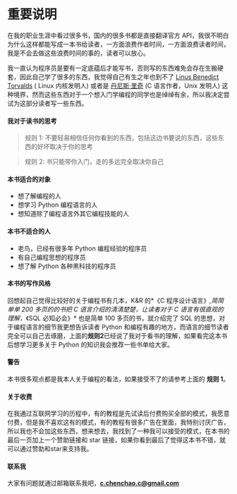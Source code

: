 # 重要说明

在我的职业生涯中看过很多书，国内的很多书都是直接翻译官方 API，我很不明白为什么这样都能写成一本书给读者，一方面浪费作者时间，一方面浪费读者时间，我是不会去做这些浪费时间的事的，读者可以放心。

我一直认为程序员是要有一定底蕴后才能写书，否则写的东西难免会存在生搬硬套，因此自己学了很多的东西，我觉得自己有生之年也到不了 [Linus Benedict Torvalds](https://zh.wikipedia.org/wiki/林纳斯·托瓦兹)  ( Linux 内核发明人) 或者是 [丹尼斯·里奇](https://zh.wikipedia.org/wiki/丹尼斯·里奇) (C 语言作者，Unix 发明人) 这种境界，然而这些东西对于一个想入门学编程的同学也是绰绰有余，所以我决定尝试为这部分读者写一些东西。


#### 我对于读书的思考
> 规则 1: 不要轻易相信任何你看到的东西，包括这边书要说的东西，这些东西的好坏取决于你的思考

> 规则 2: 书只能带你入门，走的多远完全取决你自己

#### 本书适合的对象
* 想了解编程的人
* 想学习 Python 编程语言的人
* 想知道除了编程语言外其它编程技能的人

#### 本书不适合的人
* 老鸟，已经有很多年 Python 编程经验的程序员
* 有自己编程思想的程序员
* 想了解 Python 各种黑科技的程序员


#### 本书的写作风格
回想起自己觉得比较好的关于编程书有几本，K&R 的*《C 程序设计语言》*,简简单单 200 多页的的书把 C 语言介绍的清清楚楚，让读者对于 C 语言有很直观的理解，*《SQL 必知必会》* 也是简单 100 多页的书，就介绍完了 SQL 的思想，对于编程语言的细节我更想告诉读者 Python 和编程有趣的地方，而语言的细节读者完全可以自己去琢磨，上面的**规则2**已经说了我对于看书的理解，如果看完这本书后想学习更多关于 Python 的知识我会推荐一些书单给大家。


#### 警告
本书很多观点都是我本人关于编程的看法，如果接受不了的请参考上面的 **规则 1**。


#### 关于收费
在我通过互联网学习的历程中，有的教程是先试读后付费购买全部的模式，我愿意付费，但是我不喜欢这有的模式，有的教程有很多广告在里面，我特别讨厌广告，所以我也不会加这些东西，想来想去，我找到了一种我可以接受的模式，在本书的最后一页加上一个赞助链接和 star 链接，如果你看到最后了觉得这本书不错，就可以通过赞助和star来支持我。


#### 联系我
大家有问题就通过邮箱联系我吧，**c.chenchao.c@gmail.com**
